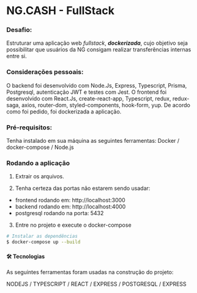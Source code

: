 # NG.CASH - FullStack

### Desafio:

Estruturar uma aplicação web *fullstack*, ***dockerizada***, cujo objetivo seja possibilitar que usuários da NG consigam realizar transferências internas entre si. 

### Considerações pessoais:

O backend foi desenvolvido com Node.Js, Express, Typescript, Prisma, Postgresql, autenticação JWT e testes com Jest. O frontend foi desenvolvido com React.Js, create-react-app, Typescript, redux, redux-saga, axios, router-dom, styled-components, hook-form, yup. De acordo como foi pedido, foi dockerizada a aplicação.

### Pré-requisitos:

Tenha instalado em sua máquina as seguintes ferramentas:
Docker / docker-compose / Node.js

### Rodando a aplicação

1. Extrair os arquivos.

2. Tenha certeza das portas não estarem sendo usadar:
- frontend rodando em: http://localhost:3000
- backend rodando em: http://localhost:4000
- postgresql rodando na porta: 5432

3. Entre no projeto e execute o docker-compose
```bash
# Instalar as dependências
$ docker-compose up --build

```
<h4>🛠 Tecnologias</h4>

As seguintes ferramentas foram usadas na construção do projeto:

NODEJS / TYPESCRIPT / REACT / EXPRESS / POSTGRESQL / EXPRESS
